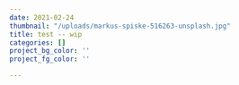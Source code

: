 ```yaml
---
date: 2021-02-24
thumbnail: "/uploads/markus-spiske-516263-unsplash.jpg"
title: test -- wip
categories: []
project_bg_color: ''
project_fg_color: ''

---
```

